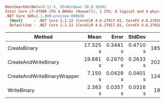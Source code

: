 ``` ini

BenchmarkDotNet=v0.11.5, OS=Windows 10.0.18362
Intel Core i7-4790K CPU 4.00GHz (Haswell), 1 CPU, 8 logical and 4 physical cores
.NET Core SDK=2.1.800-preview-009696
  [Host]     : .NET Core 2.1.12 (CoreCLR 4.6.27817.01, CoreFX 4.6.27818.01), 64bit RyuJIT
  DefaultJob : .NET Core 2.1.12 (CoreCLR 4.6.27817.01, CoreFX 4.6.27818.01), 64bit RyuJIT


```
|                      Method |     Mean |    Error |   StdDev |        Gen 0 |       Gen 1 |     Gen 2 |  Allocated |
|---------------------------- |---------:|---------:|---------:|-------------:|------------:|----------:|-----------:|
|                CreateBinary | 17.325 s | 0.3441 s | 0.4710 s | 1855000.0000 | 401000.0000 | 1000.0000 |  264.91 MB |
|        CreateAndWriteBinary | 19.681 s | 0.2970 s | 0.2633 s | 2027000.0000 | 474000.0000 | 1000.0000 |  264.91 MB |
| CreateAndWriteBinaryWrapper |  7.150 s | 0.0429 s | 0.0401 s | 1243000.0000 |  76000.0000 |     -     |    7.09 GB |
|                 WriteBinary |  2.383 s | 0.0357 s | 0.0316 s |  193000.0000 |  46000.0000 |     -     |    1.12 GB |
